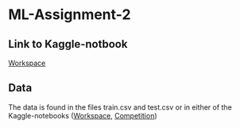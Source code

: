 # ML-Assignment-2


## Link to Kaggle-notbook
[Workspace](https://www.kaggle.com/code/eilskr/assignment-2/)


## Data
The data is found in the files train.csv and test.csv or in either of the Kaggle-notebooks ([Workspace](https://www.kaggle.com/code/eilskr/assignment-2/), [Competition](https://www.kaggle.com/competitions/tmdb-box-office-prediction/data))
